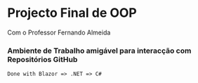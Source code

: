 

# Projecto Final de OOP




Com o Professor Fernando Almeida



### Ambiente de Trabalho amigável para interacção com Repositórios GitHub




`Done with Blazor => .NET => C#`
